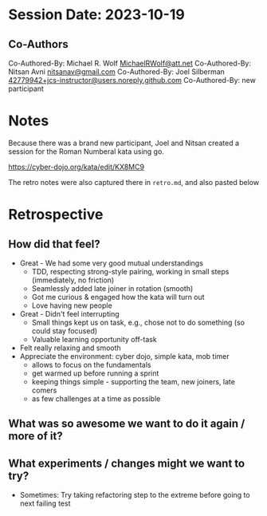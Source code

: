 # Session Date: 2023-10-19

## Co-Authors
Co-Authored-By: Michael R. Wolf <MichaelRWolf@att.net>
Co-Authored-By: Nitsan Avni <nitsanav@gmail.com>
Co-Authored-By: Joel Silberman <42779942+jcs-instructor@users.noreply.github.com>
Co-Authored-By: new participant

# Notes

Because there was a brand new participant, Joel and Nitsan created a session for the Roman Numberal kata using go.

https://cyber-dojo.org/kata/edit/KX8MC9

The retro notes were also captured there in `retro.md`, and also pasted below

# Retrospective

## How did that feel?
- Great - We had some very good mutual understandings 
    - TDD, respecting strong-style pairing, working in small steps (immediately, no friction)
    - Seamlessly added late joiner in rotation (smooth)
    - Got me curious & engaged how the kata will turn out
    - Love having new people
- Great - Didn't feel interrupting
    - Small things kept us on task, e.g., chose not to do something (so could stay focused)
    - Valuable learning opportunity off-task
- Felt really relaxing and smooth
- Appreciate the environment: cyber dojo, simple kata, mob timer
    - allows to focus on the fundamentals
    - get warmed up before running a sprint
    - keeping things simple - supporting the team, new joiners, late comers
    - as few challenges at a time as possible

## What was so awesome we want to do it again / more of it?


## What experiments / changes might we want to try?
- Sometimes: Try taking refactoring step to the extreme before going to next failing test
